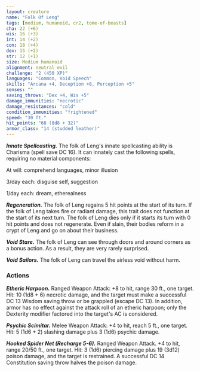 ```yaml
---
layout: creature
name: "Folk Of Leng"
tags: [medium, humanoid, cr2, tome-of-beasts]
cha: 22 (+6)
wis: 16 (+3)
int: 14 (+2)
con: 18 (+4)
dex: 15 (+2)
str: 12 (+1)
size: Medium humanoid
alignment: neutral evil
challenge: "2 (450 XP)"
languages: "Common, Void Speech"
skills: "Arcana +4, Deception +8, Perception +5"
senses: ""
saving_throws: "Dex +4, Wis +5"
damage_immunities: "necrotic"
damage_resistances: "cold"
condition_immunities: "frightened"
speed: "30 ft."
hit_points: "68 (8d8 + 32)"
armor_class: "14 (studded leather)"
---
```


***Innate Spellcasting.*** The folk of Leng's innate spellcasting ability is Charisma (spell save DC 16). It can innately cast the following spells, requiring no material components:

At will: comprehend languages, minor illusion

3/day each: disguise self, suggestion

1/day each: dream, etherealness

***Regeneration.*** The folk of Leng regains 5 hit points at the start of its turn. If the folk of Leng takes fire or radiant damage, this trait does not function at the start of its next turn. The folk of Leng dies only if it starts its turn with 0 hit points and does not regenerate. Even if slain, their bodies reform in a crypt of Leng and go on about their business.

***Void Stare.*** The folk of Leng can see through doors and around corners as a bonus action. As a result, they are very rarely surprised.

***Void Sailors.*** The folk of Leng can travel the airless void without harm.

### Actions

***Etheric Harpoon.*** Ranged Weapon Attack: +8 to hit, range 30 ft., one target. Hit: 10 (1d8 + 6) necrotic damage, and the target must make a successful DC 13 Wisdom saving throw or be grappled (escape DC 13). In addition, armor has no effect against the attack roll of an etheric harpoon; only the Dexterity modifier factored into the target's AC is considered.

***Psychic Scimitar.*** Melee Weapon Attack: +4 to hit, reach 5 ft., one target. Hit: 5 (1d6 + 2) slashing damage plus 3 (1d6) psychic damage.

***Hooked Spider Net (Recharge 5-6).*** Ranged Weapon Attack. +4 to hit, range 20/50 ft., one target. Hit: 3 (1d6) piercing damage plus 19 (3d12) poison damage, and the target is restrained. A successful DC 14 Constitution saving throw halves the poison damage.

